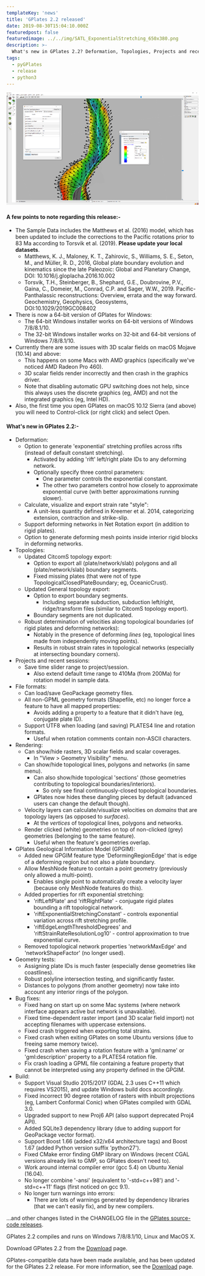 ```yaml
---
templateKey: 'news'
title: 'GPlates 2.2 released'
date: 2019-08-30T15:04:10.000Z
featuredpost: false
featuredimage: ../../img/SATL_ExponentialStretching_650x380.png
description: >-
  What's new in GPlates 2.2? Deformation, Topologies, Projects and recent sessions, etc...
tags:
  - pyGPlates
  - release
  - python3
---
```

![SATL_ExponentialStretching](../../img/SATL_ExponentialStretching_650x380.png)

#### A few points to note regarding this release:-

* The Sample Data includes the Matthews et al. (2016) model, which has been updated to include the corrections to the Pacific rotations prior to 83 Ma according to Torsvik et al. (2019). __Please update your local datasets__.
  * Matthews, K. J., Maloney, K. T., Zahirovic, S., Williams, S. E., Seton, M., and Müller, R. D., 2016, Global plate boundary evolution and kinematics since the late Paleozoic: Global and Planetary Change, DOI: 10.1016/j.gloplacha.2016.10.002
  * Torsvik, T.H., Steinberger, B., Shephard, G.E., Doubrovine, P.V., Gaina, C., Domeier, M., Conrad, C.P. and Sager, W.W., 2019. Pacific-Panthalassic reconstructions: Overview, errata and the way forward. Geochemistry, Geophysics, Geosystems, DOI:10.1029/2019GC008402
* There is now a 64-bit version of GPlates for Windows:
  * The 64-bit Windows installer works on 64-bit versions of Windows 7/8/8.1/10.
  * The 32-bit Windows installer works on 32-bit and 64-bit versions of Windows 7/8/8.1/10.
* Currently there are some issues with 3D scalar fields on macOS Mojave (10.14) and above:
  * This happens on some Macs with AMD graphics (specifically we've noticed AMD Radeon Pro 460).
  * 3D scalar fields render incorrectly and then crash in the graphics driver.
  * Note that disabling automatic GPU switching does not help, since this always uses the discrete graphics (eg, AMD) and not the integrated graphics (eg, Intel HD).
* Also, the first time you open GPlates on macOS 10.12 Sierra (and above) you will need to Control-click (or right click) and select Open.


#### What's new in GPlates 2.2:-

* Deformation:
  * Option to generate 'exponential' stretching profiles across rifts (instead of default constant stretching).
      * Activated by adding 'rift' left/right plate IDs to any deforming network.
      * Optionally specify three control parameters:
          * One parameter controls the exponential constant.
          * The other two parameters control how closely to approximate exponential curve (with better approximations running slower).
  * Calculate, visualize and export strain rate "style":
      * A unit-less quantity defined in Kreemer et al. 2014, categorizing extension, contraction and strike-slip.
  * Support deforming networks in Net Rotation export (in addition to rigid plates).
  * Option to generate deforming mesh points inside interior rigid blocks in deforming networks.
* Topologies:
  * Updated CitcomS topology export:
      * Option to export all (plate/network/slab) polygons and all (plate/network/slab) boundary segments.
      * Fixed missing plates (that were not of type TopologicalClosedPlateBoundary; eg, OceanicCrust).
  * Updated General topology export:
      * Option to export boundary segments.
          * Including separate subduction, subduction left/right, ridge/transform files (similar to CitcomS topology export).
      * Boundary segments are not duplicated.
  * Robust determination of velocities along topological boundaries (of rigid plates and deforming networks):
      * Notably in the presence of deforming *lines* (eg, topological lines made from independently moving points).
      * Results in robust strain rates in topological networks (especially at intersecting boundary corners).
* Projects and recent sessions:
  * Save time slider range to project/session.
      * Also extend default time range to 410Ma (from 200Ma) for rotation model in sample data.
* File formats:
  * Can load/save GeoPackage geometry files.
  * All non-GPML geometry formats (Shapefile, etc) no longer force a feature to have all mapped properties:
      * Avoids adding a property to a feature that it didn't have (eg, conjugate plate ID).
  * Support UTF8 when loading (and saving) PLATES4 line and rotation formats.
      * Useful when rotation comments contain non-ASCII characters.
* Rendering:
  * Can show/hide rasters, 3D scalar fields and scalar coverages.
      * In "View > Geometry Visibility" menu.
  * Can show/hide topological lines, polygons and networks (in same menu).
      * Can also show/hide topological 'sections' (those geometries contributing to topological boundaries/interiors).
          * So only see final continuously-closed topological boundaries.
      * GPlates now hides these dangling pieces by default (advanced users can change the default though).
  * Velocity layers can calculate/visualize velocities on *domains* that are topology layers (as opposed to *surfaces*).
      * At the *vertices* of topological lines, polygons and networks.
  * Render clicked (white) geometries on top of non-clicked (grey) geometries (belonging to the same feature).
      * Useful when the feature's geometries overlap.
* GPlates Geological Information Model (GPGIM):
  * Added new GPGIM feature type 'DeformingRegionEdge' that is edge of a deforming region but not also a plate boundary.
  * Allow MeshNode feature to contain a point geometry (previously only allowed a multi-point).
      * Enables single point to automatically create a velocity layer (because only MeshNode features do this).
  * Added properties for rift exponential stretching:
      * 'riftLeftPlate' and 'riftRightPlate' - conjugate rigid plates bounding a rift topological network.
      * 'riftExponentialStretchingConstant' - controls exponential variation across rift stretching profile.
      * 'riftEdgeLengthThresholdDegrees' and 'riftStrainRateResolutionLog10' - control approximation to true exponential curve.
  * Removed topological network properties 'networkMaxEdge' and 'networkShapeFactor' (no longer used).
* Geometry tests:
    * Assigning plate IDs is much faster (especially dense geometries like coastlines).
    * Robust polyline intersection testing, and significantly faster.
    * Distances to polygons (from another geometry) now take into account any interior rings of the polygon.
* Bug fixes:
    * Fixed hang on start up on some Mac systems (where network interface appears active but network is unavailable).
    * Fixed time-dependent raster import (and 3D scalar field import) not accepting filenames with uppercase extensions.
    * Fixed crash triggered when exporting total strains.
    * Fixed crash when exiting GPlates on some Ubuntu versions (due to freeing same memory twice).
    * Fixed crash when saving a rotation feature with a 'gml:name' or 'gml:description' property to a PLATES4 rotation file.
    * Fix crash loading a GPML file containing a feature property that cannot be interpreted using any property defined in the GPGIM.
* Build:
    * Support Visual Studio 2015/2017 (GDAL 2.3 uses C++11 which requires VS2015), and update Windows build docs accordingly.
    * Fixed incorrect 90 degree rotation of rasters with inbuilt projections (eg, Lambert Conformal Conic) when GPlates compiled with GDAL 3.0.
    * Upgraded support to new Proj6 API (also support deprecated Proj4 API).
    * Added SQLite3 dependency library (due to adding support for GeoPackage vector format).
    * Support Boost 1.66 (added x32/x64 architecture tags) and Boost 1.67 (added Python version suffix 'python27').
    * Fixed CMake error finding GMP library on Windows (recent CGAL versions already link to GMP, so GPlates doesn't need to).
    * Work around internal compiler error (gcc 5.4) on Ubuntu Xenial (16.04).
    * No longer combine '-ansi' (equivalent to '-std=c++98') and '-std=c++11' flags (first noticed on gcc 9.1).
    * No longer turn warnings into errors:
        * There are lots of warnings generated by dependency libraries (that we can't easily fix), and by new compilers.

...and other changes listed in the CHANGELOG file in the [GPlates source-code releases](/download).

GPlates 2.2 compiles and runs on Windows 7/8/8.1/10, Linux and MacOS X.

Download GPlates 2.2 from the [Download](/download) page.

GPlates-compatible data have been made available, and has been updated for the GPlates 2.2 release. For more information, see the [Download](/download) page.
